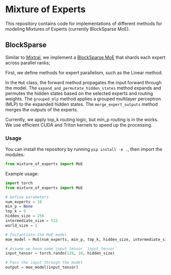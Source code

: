 # Mixture of Experts
This repository contains code for implementations of different methods for modeling Mixtures of Experts (currently BlockSparse MoE).

## BlockSparse
Similar to [Mixtral](https://huggingface.co/mistralai/Mixtral-8x7B-v0.1), we implement a [BlockSparse MoE](./blocksparse_moe.py) that shards each expert across parallel ranks;

First, we define methods for expert parallelism, such as the Linear method.

In the `MoE` class, the forward method propagates the input forward through the model. The `expand_and_permutate_hidden_states` method expands and permutes the hidden states based on the selected experts and routing weights. The `grouped_mlp` method applies a grouped multilayer perceptron (MLP) to the expanded hidden states. The `merge_expert_outputs` method merges the outputs of the experts.

Currently, we apply top_k routing logic, but min_p routing is in the works. We use efficient CUDA and Triton kernels to speed up the processing.

### Usage
You can install the repository by running `pip install -e .`, then import the modules:

```py
from mixture_of_experts import MoE
```

Example usage:

```python
import torch
from mixture_of_experts import MoE

# Define parameters
num_experts = 10
min_p = None
top_k = 5
hidden_size = 256
intermediate_size = 512
world_size = 1

# Instantiate the MoE model
moe_model = MoE(num_experts, min_p, top_k, hidden_size, intermediate_size, world_size)

# Assume we have some input tensor `input_tensor`
input_tensor = torch.randn(128, 10, hidden_size)

# Pass the input through the model
output = moe_model(input_tensor)
```
